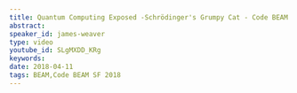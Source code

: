 ```yaml
---
title: Quantum Computing Exposed -Schrödinger's Grumpy Cat - Code BEAM SF 2018
abstract: 
speaker_id: james-weaver
type: video
youtube_id: SLgMXDD_KRg
keywords: 
date: 2018-04-11
tags: BEAM,Code BEAM SF 2018
---
```


